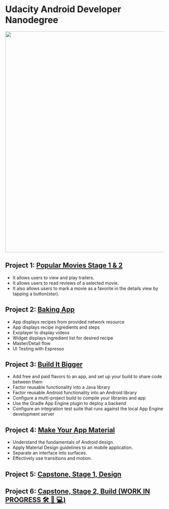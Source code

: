 # Udacity Android Developer Nanodegree

<img src="https://raw.githubusercontent.com/emrekose26/udacity-nanodegree-projects/master/nanodegree.png" width="700"> 


## Project 1: [Popular Movies Stage 1 & 2](https://github.com/emrekose26/udacity-nanodegree-projects/tree/master/PopularMovies)

  - It allows users to view and play trailers.
  - It allows users to read reviews of a selected movie.
  - It also allows users to mark a movie as a favorite in the details view by tapping a button(star).

## Project 2: [Baking App](https://github.com/emrekose26/udacity-nanodegree-projects/tree/master/BakingApp)

  - App displays recipes from provided network resource
  - App displays recipe ingredients and steps
  - Exoplayer to display videos
  - Widget displays ingredient list for desired recipe
  - Master/Detail flow 
  - UI Testing with Espresso

## Project 3: [Build It Bigger](https://github.com/emrekose26/udacity-nanodegree-projects/tree/master/BuildItBigger)

  - Add free and paid flavors to an app, and set up your build to share code between them
  - Factor reusable functionality into a Java library
  - Factor reusable Android functionality into an Android library
  - Configure a multi-project build to compile your libraries and app
  - Use the Gradle App Engine plugin to deploy a backend
  - Configure an integration test suite that runs against the local App Engine development server

## Project 4: [Make Your App Material](https://github.com/emrekose26/udacity-nanodegree-projects/tree/master/xyz-reader)

  - Understand the fundamentals of Android design.
  - Apply Material Design guidelines to an mobile application.
  - Separate an interface into surfaces.
  - Effectively use transitions and motion.

## Project 5: [Capstone, Stage 1, Design](https://github.com/emrekose26/udacity-nanodegree-projects/blob/master/Capstone%20Project/Design/Capstone_Stage1.pdf)
  
## Project 6: [Capstone, Stage 2, Build (WORK IN PROGRESS 🛠 🚧 💻)]()
